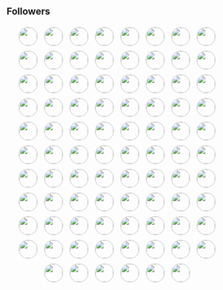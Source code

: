 ## Followers
  <!-- FOLLOWERS START --> <p align="center"><a href="https://github.com/gamemann" target="_blank"><img style="border-radius: 50%; margin: 5px; border: 2px solid #ddd;" src="https://avatars.githubusercontent.com/u/6509565?v=4?s=40" width="40" height="40" style="border-radius: 50%; margin: 5px;"></a> <a href="https://github.com/ConradPB" target="_blank"><img style="border-radius: 50%; margin: 5px; border: 2px solid #ddd;" src="https://avatars.githubusercontent.com/u/6654866?v=4?s=40" width="40" height="40" style="border-radius: 50%; margin: 5px;"></a> <a href="https://github.com/murapa96" target="_blank"><img style="border-radius: 50%; margin: 5px; border: 2px solid #ddd;" src="https://avatars.githubusercontent.com/u/10557163?v=4?s=40" width="40" height="40" style="border-radius: 50%; margin: 5px;"></a> <a href="https://github.com/IDouble" target="_blank"><img style="border-radius: 50%; margin: 5px; border: 2px solid #ddd;" src="https://avatars.githubusercontent.com/u/18186995?v=4?s=40" width="40" height="40" style="border-radius: 50%; margin: 5px;"></a> <a href="https://github.com/djvelimir" target="_blank"><img style="border-radius: 50%; margin: 5px; border: 2px solid #ddd;" src="https://avatars.githubusercontent.com/u/20823832?v=4?s=40" width="40" height="40" style="border-radius: 50%; margin: 5px;"></a> <a href="https://github.com/andredelima92" target="_blank"><img style="border-radius: 50%; margin: 5px; border: 2px solid #ddd;" src="https://avatars.githubusercontent.com/u/25370205?v=4?s=40" width="40" height="40" style="border-radius: 50%; margin: 5px;"></a> <a href="https://github.com/visualGravitySense" target="_blank"><img style="border-radius: 50%; margin: 5px; border: 2px solid #ddd;" src="https://avatars.githubusercontent.com/u/26278690?v=4?s=40" width="40" height="40" style="border-radius: 50%; margin: 5px;"></a> <a href="https://github.com/sungeer" target="_blank"><img style="border-radius: 50%; margin: 5px; border: 2px solid #ddd;" src="https://avatars.githubusercontent.com/u/26924670?v=4?s=40" width="40" height="40" style="border-radius: 50%; margin: 5px;"></a> <a href="https://github.com/ViscousGuy" target="_blank"><img style="border-radius: 50%; margin: 5px; border: 2px solid #ddd;" src="https://avatars.githubusercontent.com/u/30695077?v=4?s=40" width="40" height="40" style="border-radius: 50%; margin: 5px;"></a> <a href="https://github.com/arman-borkhani" target="_blank"><img style="border-radius: 50%; margin: 5px; border: 2px solid #ddd;" src="https://avatars.githubusercontent.com/u/31177875?v=4?s=40" width="40" height="40" style="border-radius: 50%; margin: 5px;"></a> <a href="https://github.com/maqibraja" target="_blank"><img style="border-radius: 50%; margin: 5px; border: 2px solid #ddd;" src="https://avatars.githubusercontent.com/u/41727537?v=4?s=40" width="40" height="40" style="border-radius: 50%; margin: 5px;"></a> <a href="https://github.com/standardgalactic" target="_blank"><img style="border-radius: 50%; margin: 5px; border: 2px solid #ddd;" src="https://avatars.githubusercontent.com/u/43516554?v=4?s=40" width="40" height="40" style="border-radius: 50%; margin: 5px;"></a> <a href="https://github.com/MiladJoodi" target="_blank"><img style="border-radius: 50%; margin: 5px; border: 2px solid #ddd;" src="https://avatars.githubusercontent.com/u/43522323?v=4?s=40" width="40" height="40" style="border-radius: 50%; margin: 5px;"></a> <a href="https://github.com/nstrmx" target="_blank"><img style="border-radius: 50%; margin: 5px; border: 2px solid #ddd;" src="https://avatars.githubusercontent.com/u/45055549?v=4?s=40" width="40" height="40" style="border-radius: 50%; margin: 5px;"></a> <a href="https://github.com/Lucbm99" target="_blank"><img style="border-radius: 50%; margin: 5px; border: 2px solid #ddd;" src="https://avatars.githubusercontent.com/u/45500959?v=4?s=40" width="40" height="40" style="border-radius: 50%; margin: 5px;"></a> <a href="https://github.com/vladiantio" target="_blank"><img style="border-radius: 50%; margin: 5px; border: 2px solid #ddd;" src="https://avatars.githubusercontent.com/u/50648871?v=4?s=40" width="40" height="40" style="border-radius: 50%; margin: 5px;"></a> <a href="https://github.com/alvamend" target="_blank"><img style="border-radius: 50%; margin: 5px; border: 2px solid #ddd;" src="https://avatars.githubusercontent.com/u/51424964?v=4?s=40" width="40" height="40" style="border-radius: 50%; margin: 5px;"></a> <a href="https://github.com/DavidHubber" target="_blank"><img style="border-radius: 50%; margin: 5px; border: 2px solid #ddd;" src="https://avatars.githubusercontent.com/u/51449258?v=4?s=40" width="40" height="40" style="border-radius: 50%; margin: 5px;"></a> <a href="https://github.com/gs-dev037" target="_blank"><img style="border-radius: 50%; margin: 5px; border: 2px solid #ddd;" src="https://avatars.githubusercontent.com/u/52215803?v=4?s=40" width="40" height="40" style="border-radius: 50%; margin: 5px;"></a> <a href="https://github.com/majestyjnr" target="_blank"><img style="border-radius: 50%; margin: 5px; border: 2px solid #ddd;" src="https://avatars.githubusercontent.com/u/52694138?v=4?s=40" width="40" height="40" style="border-radius: 50%; margin: 5px;"></a> <a href="https://github.com/D2st" target="_blank"><img style="border-radius: 50%; margin: 5px; border: 2px solid #ddd;" src="https://avatars.githubusercontent.com/u/53177158?v=4?s=40" width="40" height="40" style="border-radius: 50%; margin: 5px;"></a> <a href="https://github.com/BEPb" target="_blank"><img style="border-radius: 50%; margin: 5px; border: 2px solid #ddd;" src="https://avatars.githubusercontent.com/u/57312267?v=4?s=40" width="40" height="40" style="border-radius: 50%; margin: 5px;"></a> <a href="https://github.com/LalithaRamanaV" target="_blank"><img style="border-radius: 50%; margin: 5px; border: 2px solid #ddd;" src="https://avatars.githubusercontent.com/u/58090261?v=4?s=40" width="40" height="40" style="border-radius: 50%; margin: 5px;"></a> <a href="https://github.com/SpawN3222" target="_blank"><img style="border-radius: 50%; margin: 5px; border: 2px solid #ddd;" src="https://avatars.githubusercontent.com/u/58118712?v=4?s=40" width="40" height="40" style="border-radius: 50%; margin: 5px;"></a> <a href="https://github.com/nholuongut" target="_blank"><img style="border-radius: 50%; margin: 5px; border: 2px solid #ddd;" src="https://avatars.githubusercontent.com/u/58627821?v=4?s=40" width="40" height="40" style="border-radius: 50%; margin: 5px;"></a> <a href="https://github.com/NeverPlayFair" target="_blank"><img style="border-radius: 50%; margin: 5px; border: 2px solid #ddd;" src="https://avatars.githubusercontent.com/u/65012705?v=4?s=40" width="40" height="40" style="border-radius: 50%; margin: 5px;"></a> <a href="https://github.com/mody100000" target="_blank"><img style="border-radius: 50%; margin: 5px; border: 2px solid #ddd;" src="https://avatars.githubusercontent.com/u/69405482?v=4?s=40" width="40" height="40" style="border-radius: 50%; margin: 5px;"></a> <a href="https://github.com/CurtisChou-51" target="_blank"><img style="border-radius: 50%; margin: 5px; border: 2px solid #ddd;" src="https://avatars.githubusercontent.com/u/71554373?v=4?s=40" width="40" height="40" style="border-radius: 50%; margin: 5px;"></a> <a href="https://github.com/tigawanna" target="_blank"><img style="border-radius: 50%; margin: 5px; border: 2px solid #ddd;" src="https://avatars.githubusercontent.com/u/72096712?v=4?s=40" width="40" height="40" style="border-radius: 50%; margin: 5px;"></a> <a href="https://github.com/JohnMwendwa" target="_blank"><img style="border-radius: 50%; margin: 5px; border: 2px solid #ddd;" src="https://avatars.githubusercontent.com/u/72663882?v=4?s=40" width="40" height="40" style="border-radius: 50%; margin: 5px;"></a> <a href="https://github.com/Saba-abiri" target="_blank"><img style="border-radius: 50%; margin: 5px; border: 2px solid #ddd;" src="https://avatars.githubusercontent.com/u/80123606?v=4?s=40" width="40" height="40" style="border-radius: 50%; margin: 5px;"></a> <a href="https://github.com/gustavoaraujoleite" target="_blank"><img style="border-radius: 50%; margin: 5px; border: 2px solid #ddd;" src="https://avatars.githubusercontent.com/u/81337935?v=4?s=40" width="40" height="40" style="border-radius: 50%; margin: 5px;"></a> <a href="https://github.com/Roohollah81" target="_blank"><img style="border-radius: 50%; margin: 5px; border: 2px solid #ddd;" src="https://avatars.githubusercontent.com/u/81440448?v=4?s=40" width="40" height="40" style="border-radius: 50%; margin: 5px;"></a> <a href="https://github.com/ethanflower1903" target="_blank"><img style="border-radius: 50%; margin: 5px; border: 2px solid #ddd;" src="https://avatars.githubusercontent.com/u/84658436?v=4?s=40" width="40" height="40" style="border-radius: 50%; margin: 5px;"></a> <a href="https://github.com/Santosh-Baliarsingh" target="_blank"><img style="border-radius: 50%; margin: 5px; border: 2px solid #ddd;" src="https://avatars.githubusercontent.com/u/88627642?v=4?s=40" width="40" height="40" style="border-radius: 50%; margin: 5px;"></a> <a href="https://github.com/omololevy" target="_blank"><img style="border-radius: 50%; margin: 5px; border: 2px solid #ddd;" src="https://avatars.githubusercontent.com/u/89441139?v=4?s=40" width="40" height="40" style="border-radius: 50%; margin: 5px;"></a> <a href="https://github.com/belhajjamorsamar" target="_blank"><img style="border-radius: 50%; margin: 5px; border: 2px solid #ddd;" src="https://avatars.githubusercontent.com/u/90092910?v=4?s=40" width="40" height="40" style="border-radius: 50%; margin: 5px;"></a> <a href="https://github.com/haazaa" target="_blank"><img style="border-radius: 50%; margin: 5px; border: 2px solid #ddd;" src="https://avatars.githubusercontent.com/u/95012948?v=4?s=40" width="40" height="40" style="border-radius: 50%; margin: 5px;"></a> <a href="https://github.com/george0st" target="_blank"><img style="border-radius: 50%; margin: 5px; border: 2px solid #ddd;" src="https://avatars.githubusercontent.com/u/95856749?v=4?s=40" width="40" height="40" style="border-radius: 50%; margin: 5px;"></a> <a href="https://github.com/ericjmoliveira" target="_blank"><img style="border-radius: 50%; margin: 5px; border: 2px solid #ddd;" src="https://avatars.githubusercontent.com/u/96954599?v=4?s=40" width="40" height="40" style="border-radius: 50%; margin: 5px;"></a> <a href="https://github.com/Anurag2618g" target="_blank"><img style="border-radius: 50%; margin: 5px; border: 2px solid #ddd;" src="https://avatars.githubusercontent.com/u/101962228?v=4?s=40" width="40" height="40" style="border-radius: 50%; margin: 5px;"></a> <a href="https://github.com/ChuSeng99" target="_blank"><img style="border-radius: 50%; margin: 5px; border: 2px solid #ddd;" src="https://avatars.githubusercontent.com/u/104296531?v=4?s=40" width="40" height="40" style="border-radius: 50%; margin: 5px;"></a> <a href="https://github.com/halil-yesilyurt" target="_blank"><img style="border-radius: 50%; margin: 5px; border: 2px solid #ddd;" src="https://avatars.githubusercontent.com/u/111504308?v=4?s=40" width="40" height="40" style="border-radius: 50%; margin: 5px;"></a> <a href="https://github.com/lotusify" target="_blank"><img style="border-radius: 50%; margin: 5px; border: 2px solid #ddd;" src="https://avatars.githubusercontent.com/u/111666607?v=4?s=40" width="40" height="40" style="border-radius: 50%; margin: 5px;"></a> <a href="https://github.com/DIMFLIX-OFFICIAL" target="_blank"><img style="border-radius: 50%; margin: 5px; border: 2px solid #ddd;" src="https://avatars.githubusercontent.com/u/112165977?v=4?s=40" width="40" height="40" style="border-radius: 50%; margin: 5px;"></a> <a href="https://github.com/UsmanWebDev" target="_blank"><img style="border-radius: 50%; margin: 5px; border: 2px solid #ddd;" src="https://avatars.githubusercontent.com/u/113722910?v=4?s=40" width="40" height="40" style="border-radius: 50%; margin: 5px;"></a> <a href="https://github.com/bhza" target="_blank"><img style="border-radius: 50%; margin: 5px; border: 2px solid #ddd;" src="https://avatars.githubusercontent.com/u/114709419?v=4?s=40" width="40" height="40" style="border-radius: 50%; margin: 5px;"></a> <a href="https://github.com/Motaman-M" target="_blank"><img style="border-radius: 50%; margin: 5px; border: 2px solid #ddd;" src="https://avatars.githubusercontent.com/u/117732277?v=4?s=40" width="40" height="40" style="border-radius: 50%; margin: 5px;"></a> <a href="https://github.com/OracleBrain" target="_blank"><img style="border-radius: 50%; margin: 5px; border: 2px solid #ddd;" src="https://avatars.githubusercontent.com/u/121432807?v=4?s=40" width="40" height="40" style="border-radius: 50%; margin: 5px;"></a> <a href="https://github.com/K1rsN7" target="_blank"><img style="border-radius: 50%; margin: 5px; border: 2px solid #ddd;" src="https://avatars.githubusercontent.com/u/123446875?v=4?s=40" width="40" height="40" style="border-radius: 50%; margin: 5px;"></a> <a href="https://github.com/Baraq23" target="_blank"><img style="border-radius: 50%; margin: 5px; border: 2px solid #ddd;" src="https://avatars.githubusercontent.com/u/130288549?v=4?s=40" width="40" height="40" style="border-radius: 50%; margin: 5px;"></a> <a href="https://github.com/MaloWinrhy" target="_blank"><img style="border-radius: 50%; margin: 5px; border: 2px solid #ddd;" src="https://avatars.githubusercontent.com/u/130978812?v=4?s=40" width="40" height="40" style="border-radius: 50%; margin: 5px;"></a> <a href="https://github.com/Shehab-Hegab" target="_blank"><img style="border-radius: 50%; margin: 5px; border: 2px solid #ddd;" src="https://avatars.githubusercontent.com/u/137138481?v=4?s=40" width="40" height="40" style="border-radius: 50%; margin: 5px;"></a> <a href="https://github.com/MikeyA-yo" target="_blank"><img style="border-radius: 50%; margin: 5px; border: 2px solid #ddd;" src="https://avatars.githubusercontent.com/u/138298443?v=4?s=40" width="40" height="40" style="border-radius: 50%; margin: 5px;"></a> <a href="https://github.com/marco-soria" target="_blank"><img style="border-radius: 50%; margin: 5px; border: 2px solid #ddd;" src="https://avatars.githubusercontent.com/u/138739751?v=4?s=40" width="40" height="40" style="border-radius: 50%; margin: 5px;"></a> <a href="https://github.com/ChiefTechDev" target="_blank"><img style="border-radius: 50%; margin: 5px; border: 2px solid #ddd;" src="https://avatars.githubusercontent.com/u/140342687?v=4?s=40" width="40" height="40" style="border-radius: 50%; margin: 5px;"></a> <a href="https://github.com/roggersanguzu" target="_blank"><img style="border-radius: 50%; margin: 5px; border: 2px solid #ddd;" src="https://avatars.githubusercontent.com/u/141458053?v=4?s=40" width="40" height="40" style="border-radius: 50%; margin: 5px;"></a> <a href="https://github.com/Sugondese69" target="_blank"><img style="border-radius: 50%; margin: 5px; border: 2px solid #ddd;" src="https://avatars.githubusercontent.com/u/141621031?v=4?s=40" width="40" height="40" style="border-radius: 50%; margin: 5px;"></a> <a href="https://github.com/SarfarazQadir" target="_blank"><img style="border-radius: 50%; margin: 5px; border: 2px solid #ddd;" src="https://avatars.githubusercontent.com/u/144503703?v=4?s=40" width="40" height="40" style="border-radius: 50%; margin: 5px;"></a> <a href="https://github.com/rehmanflutter" target="_blank"><img style="border-radius: 50%; margin: 5px; border: 2px solid #ddd;" src="https://avatars.githubusercontent.com/u/144882089?v=4?s=40" width="40" height="40" style="border-radius: 50%; margin: 5px;"></a> <a href="https://github.com/risu043" target="_blank"><img style="border-radius: 50%; margin: 5px; border: 2px solid #ddd;" src="https://avatars.githubusercontent.com/u/151425409?v=4?s=40" width="40" height="40" style="border-radius: 50%; margin: 5px;"></a> <a href="https://github.com/cfrBernard" target="_blank"><img style="border-radius: 50%; margin: 5px; border: 2px solid #ddd;" src="https://avatars.githubusercontent.com/u/153459846?v=4?s=40" width="40" height="40" style="border-radius: 50%; margin: 5px;"></a> <a href="https://github.com/Suzan1994" target="_blank"><img style="border-radius: 50%; margin: 5px; border: 2px solid #ddd;" src="https://avatars.githubusercontent.com/u/154345801?v=4?s=40" width="40" height="40" style="border-radius: 50%; margin: 5px;"></a> <a href="https://github.com/psemicol" target="_blank"><img style="border-radius: 50%; margin: 5px; border: 2px solid #ddd;" src="https://avatars.githubusercontent.com/u/154842909?v=4?s=40" width="40" height="40" style="border-radius: 50%; margin: 5px;"></a> <a href="https://github.com/0joseDark" target="_blank"><img style="border-radius: 50%; margin: 5px; border: 2px solid #ddd;" src="https://avatars.githubusercontent.com/u/162716366?v=4?s=40" width="40" height="40" style="border-radius: 50%; margin: 5px;"></a> <a href="https://github.com/Ninja1375" target="_blank"><img style="border-radius: 50%; margin: 5px; border: 2px solid #ddd;" src="https://avatars.githubusercontent.com/u/166745758?v=4?s=40" width="40" height="40" style="border-radius: 50%; margin: 5px;"></a> <a href="https://github.com/u-ataei" target="_blank"><img style="border-radius: 50%; margin: 5px; border: 2px solid #ddd;" src="https://avatars.githubusercontent.com/u/170228551?v=4?s=40" width="40" height="40" style="border-radius: 50%; margin: 5px;"></a> <a href="https://github.com/ajitmp" target="_blank"><img style="border-radius: 50%; margin: 5px; border: 2px solid #ddd;" src="https://avatars.githubusercontent.com/u/172265500?v=4?s=40" width="40" height="40" style="border-radius: 50%; margin: 5px;"></a> <a href="https://github.com/JawherKl" target="_blank"><img style="border-radius: 50%; margin: 5px; border: 2px solid #ddd;" src="https://avatars.githubusercontent.com/u/174592810?v=4?s=40" width="40" height="40" style="border-radius: 50%; margin: 5px;"></a> <a href="https://github.com/parthodas23" target="_blank"><img style="border-radius: 50%; margin: 5px; border: 2px solid #ddd;" src="https://avatars.githubusercontent.com/u/175524128?v=4?s=40" width="40" height="40" style="border-radius: 50%; margin: 5px;"></a> <a href="https://github.com/javedcodes" target="_blank"><img style="border-radius: 50%; margin: 5px; border: 2px solid #ddd;" src="https://avatars.githubusercontent.com/u/176828633?v=4?s=40" width="40" height="40" style="border-radius: 50%; margin: 5px;"></a> <a href="https://github.com/mbahomaid" target="_blank"><img style="border-radius: 50%; margin: 5px; border: 2px solid #ddd;" src="https://avatars.githubusercontent.com/u/178747862?v=4?s=40" width="40" height="40" style="border-radius: 50%; margin: 5px;"></a> <a href="https://github.com/ibrahim-sisar" target="_blank"><img style="border-radius: 50%; margin: 5px; border: 2px solid #ddd;" src="https://avatars.githubusercontent.com/u/180776661?v=4?s=40" width="40" height="40" style="border-radius: 50%; margin: 5px;"></a> <a href="https://github.com/mi6paulino" target="_blank"><img style="border-radius: 50%; margin: 5px; border: 2px solid #ddd;" src="https://avatars.githubusercontent.com/u/181088958?v=4?s=40" width="40" height="40" style="border-radius: 50%; margin: 5px;"></a> <a href="https://github.com/MohammadFarhangian" target="_blank"><img style="border-radius: 50%; margin: 5px; border: 2px solid #ddd;" src="https://avatars.githubusercontent.com/u/182374274?v=4?s=40" width="40" height="40" style="border-radius: 50%; margin: 5px;"></a> <a href="https://github.com/Xmosha" target="_blank"><img style="border-radius: 50%; margin: 5px; border: 2px solid #ddd;" src="https://avatars.githubusercontent.com/u/188451824?v=4?s=40" width="40" height="40" style="border-radius: 50%; margin: 5px;"></a> <a href="https://github.com/MobileAppDeveloper963" target="_blank"><img style="border-radius: 50%; margin: 5px; border: 2px solid #ddd;" src="https://avatars.githubusercontent.com/u/188994353?v=4?s=40" width="40" height="40" style="border-radius: 50%; margin: 5px;"></a> <a href="https://github.com/arafat17469" target="_blank"><img style="border-radius: 50%; margin: 5px; border: 2px solid #ddd;" src="https://avatars.githubusercontent.com/u/195395209?v=4?s=40" width="40" height="40" style="border-radius: 50%; margin: 5px;"></a> <a href="https://github.com/8ryu" target="_blank"><img style="border-radius: 50%; margin: 5px; border: 2px solid #ddd;" src="https://avatars.githubusercontent.com/u/195723112?v=4?s=40" width="40" height="40" style="border-radius: 50%; margin: 5px;"></a> <a href="https://github.com/apollon282" target="_blank"><img style="border-radius: 50%; margin: 5px; border: 2px solid #ddd;" src="https://avatars.githubusercontent.com/u/196659055?v=4?s=40" width="40" height="40" style="border-radius: 50%; margin: 5px;"></a> <a href="https://github.com/fortune-js" target="_blank"><img style="border-radius: 50%; margin: 5px; border: 2px solid #ddd;" src="https://avatars.githubusercontent.com/u/199254198?v=4?s=40" width="40" height="40" style="border-radius: 50%; margin: 5px;"></a> <a href="https://github.com/RameezRS16" target="_blank"><img style="border-radius: 50%; margin: 5px; border: 2px solid #ddd;" src="https://avatars.githubusercontent.com/u/200852637?v=4?s=40" width="40" height="40" style="border-radius: 50%; margin: 5px;"></a> <a href="https://github.com/AI4Networking" target="_blank"><img style="border-radius: 50%; margin: 5px; border: 2px solid #ddd;" src="https://avatars.githubusercontent.com/u/202362359?v=4?s=40" width="40" height="40" style="border-radius: 50%; margin: 5px;"></a> <a href="https://github.com/VicTorWHoX" target="_blank"><img style="border-radius: 50%; margin: 5px; border: 2px solid #ddd;" src="https://avatars.githubusercontent.com/u/202363599?v=4?s=40" width="40" height="40" style="border-radius: 50%; margin: 5px;"></a> <a href="https://github.com/manager687546" target="_blank"><img style="border-radius: 50%; margin: 5px; border: 2px solid #ddd;" src="https://avatars.githubusercontent.com/u/202635587?v=4?s=40" width="40" height="40" style="border-radius: 50%; margin: 5px;"></a> <a href="https://github.com/kanyekidnapschildren69" target="_blank"><img style="border-radius: 50%; margin: 5px; border: 2px solid #ddd;" src="https://avatars.githubusercontent.com/u/202684172?v=4?s=40" width="40" height="40" style="border-radius: 50%; margin: 5px;"></a> </p> <!-- FOLLOWERS END -->     
